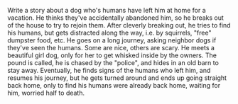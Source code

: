 Write a story about a dog who's humans have left him at home for a vacation. He thinks they've accidentally abandoned him, so he breaks out of the house to try to rejoin them. After cleverly breaking out, he tries to find his humans, but gets distracted along the way, i.e. by squirrels, "free" dumpster food, etc. He goes on a long journey, asking neighbor dogs if they've seen the humans. Some are nice, others are scary. He meets a beautiful girl dog, only for her to get whisked inside by the owners. The pound is called, he is chased by the "police", and hides in an old barn to stay away. Eventually, he finds signs of the humans who left him, and resumes his journey, but he gets turned around and ends up going straight back home, only to find his humans were already back home, waiting for him, worried half to death.